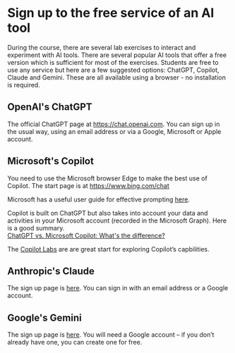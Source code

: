 # Sign up to the free service of an AI tool

During the course, there are several lab exercises to interact and experiment with AI tools.  There are several popular AI tools that offer a free version which is sufficient for most of the exercises.  Students are free to use any service but here are a few suggested options: ChatGPT, Copilot, Claude and Gemini.  These are all available using a browser - no installation is required.

## OpenAI's ChatGPT
The official ChatGPT page at https://chat.openai.com. You can sign up in the usual way, using an email address or via a Google, Microsoft or Apple account.

## Microsoft's Copilot
You need to use the Microsoft browser Edge to make the best use of Copilot.  The start page is at https://www.bing.com/chat

Microsoft has a useful user guide for effective prompting [here](https://www.microsoft.com/en-us/bing/do-more-with-ai/ai-prompt-writing).

Copilot is built on ChatGPT but also takes into account your data and activities in your Microsoft account (recorded in the Microsoft Graph).  Here is a good summary.  
[ChatGPT vs. Microsoft Copilot: What's the difference?](
https://support.microsoft.com/en-us/topic/chatgpt-vs-microsoft-copilot-what-s-the-difference-8fdec864-72b1-46e1-afcb-8c12280d712f)

The [Copilot Labs](https://copilot.cloud.microsoft/en-GB/prompts?ocid=copilot_akams_copilotlab) are are great start for exploring Copilot’s capbilities.

## Anthropic's Claude

The sign up page is [here](https://claude.ai/chats).  You can sign in with an email address or a Google account.

## Google's Gemini
The sign up page is [here](https://gemini.google.com/). You will need a Google account – if you don’t already have one, you can create one for free.

